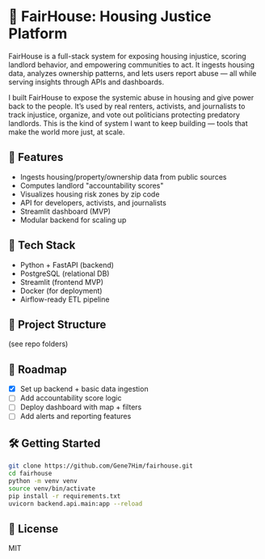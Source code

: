 # 🏡 FairHouse: Housing Justice Platform

FairHouse is a full-stack system for exposing housing injustice, scoring landlord behavior, and empowering communities to act. It ingests housing data, analyzes ownership patterns, and lets users report abuse — all while serving insights through APIs and dashboards.

I built FairHouse to expose the systemic abuse in housing and give power back to the people. It’s used by real renters, activists, and journalists to track injustice, organize, and vote out politicians protecting predatory landlords. This is the kind of system I want to keep building — tools that make the world more just, at scale.

## 🚀 Features
- Ingests housing/property/ownership data from public sources
- Computes landlord "accountability scores"
- Visualizes housing risk zones by zip code
- API for developers, activists, and journalists
- Streamlit dashboard (MVP)
- Modular backend for scaling up

## 🧰 Tech Stack
- Python + FastAPI (backend)
- PostgreSQL (relational DB)
- Streamlit (frontend MVP)
- Docker (for deployment)
- Airflow-ready ETL pipeline

## 📁 Project Structure
(see repo folders)

## 🚧 Roadmap
- [x] Set up backend + basic data ingestion
- [ ] Add accountability score logic
- [ ] Deploy dashboard with map + filters
- [ ] Add alerts and reporting features

## 🛠️ Getting Started

```bash
git clone https://github.com/Gene7Him/fairhouse.git
cd fairhouse
python -m venv venv
source venv/bin/activate
pip install -r requirements.txt
uvicorn backend.api.main:app --reload
```

## 📜 License
MIT
